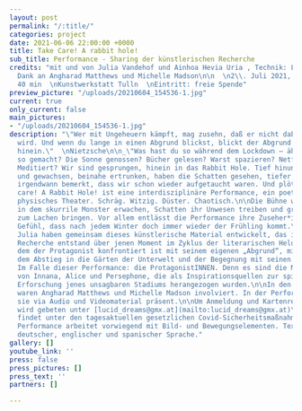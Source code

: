 ```yaml
---
layout: post
permalink: "/:title/"
categories: project
date: 2021-06-06 22:00:00 +0000
title: Take Care! A rabbit hole!
sub_title: Performance - Sharing der künstlerischen Recherche
credits: "mit und von Julia Vandehof und Ainhoa Hevia Uria , Technik: Leroy Werner,
  Dank an Angharad Matthews und Michelle Madson\n\n  \n2\\. Juli 2021, 21 Uhr  \nCa.
  40 min  \nKunstwerkstatt Tulln  \nEintritt: freie Spende"
preview_picture: "/uploads/20210604_154536-1.jpg"
current: true
only_current: false
main_pictures:
- "/uploads/20210604_154536-1.jpg"
description: "\"Wer mit Ungeheuern kämpft, mag zusehn, daß er nicht dabei zum Ungeheuer
  wird. Und wenn du lange in einen Abgrund blickst, blickt der Abgrund auch in dich
  hinein.\"  \nNietzsche\n\n_\"Was hast du so während dem Lockdown – äh den Lockdowns
  so gemacht? Die Sonne genossen? Bücher gelesen? Warst spazieren? Netflix gestreamt?
  Meditiert? Wir sind gesprungen, hinein in das Rabbit Hole. Tief hinunter. Sind geschrumpft
  und gewachsen, beinahe ertrunken, haben die Schatten gesehen, tiefer gegraben und
  irgendwann bemerkt, dass wir schon wieder aufgetaucht waren. Und plötzlich ist Frühling.\"_\n\nTake
  care! A Rabbit Hole! ist eine interdisziplinäre Performance, ein poetisches Bilder-Gedicht,
  physisches Theater. Schräg. Witzig. Düster. Chaotisch.\n\nDie Bühne wird zum Abgrund,
  in dem skurrile Monster erwachen, Schatten ihr Unwesen treiben und groteske Momente
  zum Lachen bringen. Vor allem entlässt die Performance ihre Zuseher*innen mit dem
  Gefühl, dass nach jedem Winter doch immer wieder der Frühling kommt.\n\nAinhoa und
  Julia haben gemeinsam dieses künstlerische Material entwickelt, das im Rahmen einer
  Recherche entstand über jenen Moment im Zyklus der literarischen Heldenreise, in
  dem der Protagonist konfrontiert ist mit seinem eigenen „Abgrund“, mit Tod und Wiedergeburt,
  dem Abstieg in die Gärten der Unterwelt und der Begegnung mit seinen eigenen Schatten.
  Im Falle dieser Performance: die ProtagonistINNEN. Denn es sind die Mythen und Geschichten
  von Innana, Alice und Persephone, die als Inspirationsquellen zur spielerischen
  Erforschung jenes unsagbaren Stadiums herangezogen wurden.\n\nIn den Researchprozess
  waren Angharad Matthews und Michelle Madson involviert. In der Performance sind
  sie via Audio und Videomaterial präsent.\n\nUm Anmeldung und Kartenreservierung
  wird gebeten unter [lucid_dreams@gmx.at](mailto:lucid_dreams@gmx.at)\n\nDie Veranstaltung
  findet unter den tagesaktuellen gesetzlichen Covid-Sicherheitsmaßnahmen statt.  \nDie
  Performance arbeitet vorwiegend mit Bild- und Bewegungselementen. Texte sind in
  deutscher, englischer und spanischer Sprache."
gallery: []
youtube_link: ''
press: false
press_pictures: []
press_text: ''
partners: []

---
```

